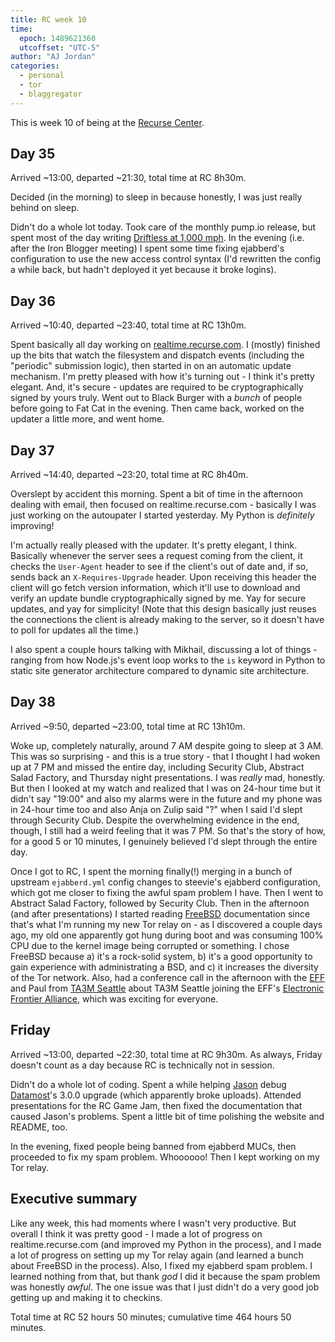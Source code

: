 ```yaml
---
title: RC week 10
time:
  epoch: 1489621360
  utcoffset: "UTC-5"
author: "AJ Jordan"
categories:
  - personal
  - tor
  - blaggregator
---
```


This is week 10 of being at the [Recurse Center][].

<script async defer src="https://www.recurse-scout.com/loader.js?t=3d49e64361d4b897ffd2fd56dcd93ca4"></script>

## Day 35

Arrived ~13:00, departed ~21:30, total time at RC 8h30m.

Decided (in the morning) to sleep in because honestly, I was just really behind on sleep.

Didn't do a whole lot today. Took care of the monthly pump.io release, but spent most of the day writing [Driftless at 1,000 mph][driftless]. In the evening (i.e. after the Iron Blogger meeting) I spent some time fixing ejabberd's configuration to use the new access control syntax (I'd rewritten the config a while back, but hadn't deployed it yet because it broke logins).

## Day 36

Arrived ~10:40, departed ~23:40, total time at RC 13h0m.

Spent basically all day working on [realtime.recurse.com][]. I (mostly) finished up the bits that watch the filesystem and dispatch events (including the "periodic" submission logic), then started in on an automatic update mechanism. I'm pretty pleased with how it's turning out - I think it's pretty elegant. And, it's secure - updates are required to be cryptographically signed by yours truly. Went out to Black Burger with a _bunch_ of people before going to Fat Cat in the evening. Then came back, worked on the updater a little more, and went home.

## Day 37

Arrived ~14:40, departed ~23:20, total time at RC 8h40m.

Overslept by accident this morning. Spent a bit of time in the afternoon dealing with email, then focused on realtime.recurse.com - basically I was just working on the autoupater I started yesterday. My Python is _definitely_ improving!

I'm actually really pleased with the updater. It's pretty elegant, I think. Basically whenever the server sees a request coming from the client, it checks the `User-Agent` header to see if the client's out of date and, if so, sends back an `X-Requires-Upgrade` header. Upon receiving this header the client will go fetch version information, which it'll use to download and verify an update bundle cryptographically signed by me. Yay for secure updates, and yay for simplicity! (Note that this design basically just reuses the connections the client is already making to the server, so it doesn't have to poll for updates all the time.)

I also spent a couple hours talking with Mikhail, discussing a lot of things - ranging from how Node.js's event loop works to the `is` keyword in Python to static site generator architecture compared to dynamic site architecture.

## Day 38

Arrived ~9:50, departed ~23:00, total time at RC 13h10m.

Woke up, completely naturally, around 7 AM despite going to sleep at 3 AM. This was so surprising - and this is a true story - that I thought I had woken up at 7 PM and missed the entire day, including Security Club, Abstract Salad Factory, and Thursday night presentations. I was _really_ mad, honestly. But then I looked at my watch and realized that I was on 24-hour time but it didn't say "19:00" and also my alarms were in the future and my phone was in 24-hour time too and also Anja on Zulip said "?" when I said I'd slept through Security Club. Despite the overwhelming evidence in the end, though, I still had a weird feeling that it was 7 PM. So that's the story of how, for a good 5 or 10 minutes, I genuinely believed I'd slept through the entire day.

Once I got to RC, I spent the morning finally(!) merging in a bunch of upstream `ejabberd.yml` config changes to steevie's ejabberd configuration, which got me closer to fixing the awful spam problem I have. Then I went to Abstract Salad Factory, followed by Security Club. Then in the afternoon (and after presentations) I started reading [FreeBSD][] documentation since that's what I'm running my new Tor relay on - as I discovered a couple days ago, my old one apparently got hung during boot and was consuming 100% CPU due to the kernel image being corrupted or something. I chose FreeBSD because a) it's a rock-solid system, b) it's a good opportunity to gain experience with administrating a BSD, and c) it increases the diversity of the Tor network. Also, had a conference call in the afternoon with the [EFF][] and Paul from [TA3M Seattle][] about TA3M Seattle joining the EFF's [Electronic Frontier Alliance][EFA], which was exciting for everyone.

## Friday

Arrived ~13:00, departed ~22:30, total time at RC 9h30m. As always, Friday doesn't count as a day because RC is technically not in session.

Didn't do a whole lot of coding. Spent a while helping [Jason][] debug [Datamost][]'s 3.0.0 upgrade (which apparently broke uploads). Attended presentations for the RC Game Jam, then fixed the documentation that caused Jason's problems. Spent a little bit of time polishing the website and README, too.

In the evening, fixed people being banned from ejabberd MUCs, then proceeded to fix my spam problem. Whoooooo! Then I kept working on my Tor relay.

## Executive summary

Like any week, this had moments where I wasn't very productive. But overall I think it was pretty good - I made a lot of progress on realtime.recurse.com (and improved my Python in the process), and I made a lot of progress on setting up my Tor relay again (and learned a bunch about FreeBSD in the process). Also, I fixed my ejabberd spam problem. I learned nothing from that, but thank _god_ I did it because the spam problem was honestly _awful_. The one issue was that I just didn't do a very good job getting up and making it to checkins.

Total time at RC 52 hours 50 minutes; cumulative time 464 hours 50 minutes.

 [Recurse Center]: https://recurse.com
 [driftless]: https://strugee.net/blog/2017/03/driftless-at-1000-mph
 [realtime.recurse.com]: https://github.com/strugee/realtime.recurse.com
 [FreeBSD]: https://www.freebsd.org/
 [EFF]: https://www.eff.org/
 [TA3M Seattle]: https://ta3mseattle.org/index.php/Main_Page
 [EFA]: https://www.eff.org/electronic-frontier-alliance
 [Jason]: https://jxself.org/
 [Datamost]: https://datamost.com/
